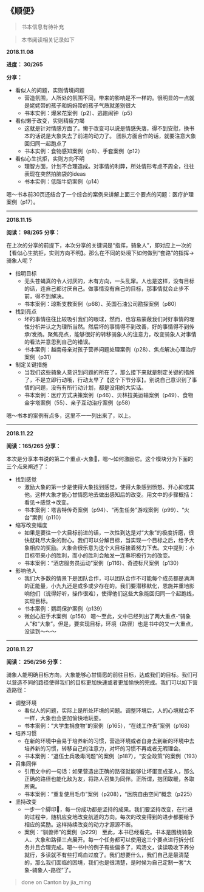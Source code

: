 ## 《顺便》

> 书本信息有待补充

> 本书阅读相关记录如下

**2018.11.08**

**进度： 30/265**

**分享：**

- 看似人的问题，实则情境问题
    - 营造氛围，人所处的氛围不同，带来的影响是不一样的。很明显的一点就是姥姥带的孩子和妈妈带的孩子气质就差别很大
    - 书本实例：爆米花案例（p2）、逃跑闹钟（p5）
- 看似懒于改变，实则精疲力竭
    - 这就是针对情感方面了。懒于改变可以说是情感失落，得不到安慰，换书本的话说是大象失去了前进的动力了。 团队方面合作的话，就要注意大象回归同一起跑点了
    - 书本实例：食物感知案例（p8）、手套案例（p12）
- 看似心生抗拒，实则方向不明
    - 理智方面，计划不合理造成。对事情的利弊，所处情形考虑不周全，往往表现在突然拍脑袋的ideas
    - 书本实例：低脂牛奶案例（p14）
            
嗯～书本前30页还结合了一个综合的案例来讲解上面三个要点的问题：医疗护理案例（p17）。

- - -

**2018.11.15**

**阅读： 98/265**
**分享：**

在上次的分享的前提下，本次分享的关键词是“指挥，骑象人”，即对应上一次的【看似心生抗拒，实则方向不明】。那么在不同的处境下如何做到“套路”的指挥->骑象人呢？

- 指明目标
    - 无头苍蝇真的令人讨厌的，木有方向，一头乱窜。人也是这样，没有目标的话，连自己都讨厌自己。做事情没有自己的目标，那事情就会止步不前，得不到解决。
    - 书本案例：琼斯支教案例（p68）、英国石油公司勘探案例（p80）
- 找到亮点
    - 坏的事情往往比较吸引我们的眼球，然而，也容易蒙蔽我们对好事情的理性分析并认之为理所当然。然后坏的事情得不到改善，好的事情得不到传承/发扬。聚焦亮点，能够很好的转移骑象人的注意力，改变骑象人对事情的看法并意思到自己的错误。
    - 书本案例：越南母亲对孩子营养问题处理案例（p28）、焦点解决心理治疗案例（p31）
- 制定关键措施
    - 当我们这些骑象人意识到问题的所在了，那么接下来就是制定关键的措施了，不是立即行动哦，行动太早了【这个下节分享】。别说自己意识到了事情的问题，没有有所行动计划，都是没用的大实话。
    - 书本案例：医疗方式决策案例（p46）、贝林拉美运输案例（p49）、食物金字塔案例（55）、亲子互动治疗案例（p58）

嗯～书本的案例有点多，这里不一一列出来了，以上。

- - -

**2018.11.22**

**阅读：165/265**
**分享：**

本次是分享本书说的第二个重点-大象🐘，嗯～如何激励它。这个模块分为下面的三个点来阐述了：
- 找到感觉
    - 激励大象的第一步是使得大象找到感觉，使得大象感到愤怒、开心抑或其他。这样大象才能心甘情愿地去做出感知后的改变。用文中的步骤概括：看见->感觉->改变。
    - 书本案例：塔吉特传奇案例（p94）、“再生任务”游戏案例（p99）、“火台”案例（p110）
- 缩写改变幅度
    - 如果是要往一个大目标前进的话，一次性到达是对“大象”的极度折磨，很快就耗尽大象的耐心。我们可以分解目标，当实现一个目标之后，给予大象相应的奖励。大象会很乐意为这个大目标接着努力下去。文中提到：小目标带来小的胜利，而小的胜利会触发一连串积极行为的改变。
    - 书本案例：“酒店服务员运动”案例（p116）、奇迹标尺案例（p130）
- 影响他人
    - 我们大多数的情景下是团队合作，可以团队合作不可能每个成员都是满满的正能量，小九九还是或多或少存在的。我们要潜移默化，恩施并重地影响他们（说得好听，操作很难），使得他们这些大象能回归同一个起跑线，实现目标。
    - 书本案例：鹦鹉保护案例（p139）
    - 微创心脏手术案例（p156）
嗯～至此，文中已经列出了两大重点-“骑象人”和“大象”。但是，要实现目标，环境（路径）也是书中的又一大重点，没读到～～～

- - -

**2018.11.27**

**阅读： 256/256**
**分享：**

骑象人能明确目标方向，大象能够心甘情愿的前往目标，达成我们的目标。我们可以营造不同的路径使得我们的目标更加快速或者更加愉快的完成。我们可以如下营造路径：
- 调整环境
    - 看似人的问题，实际上是所处环境的问题。调整环境后，人的心境就会不一样，大象也会更加愉快地玩耍。
    - 书本案例：“大学生捐食物”的案例（p165），“在线工作表”案例（p168）
- 培养习惯
    - 在新的环境中会易于培养新的习惯，营造环境或者自身去到新的环境中去培养新的习惯，转移自己的注意力，对坏的习惯不再或者无暇理会。
    - 书本案例：“退伍士兵吸毒问题”的案例（p187），“安全政策”的案例（193）
- 召集同伴
    - 引用文中的一句话：如果营造出正确的路径就能够让坏蛋变成圣人，那么正确的路径也能化敌为友，将路人召集为同伴。正所谓，抱团取暖，各取所需。
    - 书本案例：“重复使用毛巾”案例（p208），“医院自由空间”概念（p225）
- 坚持改变
    - 一步一个脚印👣，每一份成功都是坚持的成果。我们要坚持改变，在行进的过程中，随机应变地改变航道的方向。每次的改变得到的进步都要给予相应的奖励。这样持续改变的动力才源源不断。
    - 案例：“驯兽师”的案例（p229）
至此，本书已经看完。书本是围绕骑象人、大象和路径三点展开。每一个任务都可以使用这三个要点进行拆分任务并且合理完成。嗯～书中的例子有些偏多了，鸡汤文，读读吸收下养分就行，多读就不有些打鸡血过度了。我们想要什么，我们自己是最清楚的，那么我们面临的困境，我们也是很清楚，是时候为自己定制一套“大象-骑象人-路径”了。

> done on Canton by jia_ming
